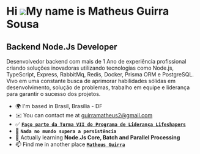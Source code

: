 Hi ![](https://user-images.githubusercontent.com/18350557/176309783-0785949b-9127-417c-8b55-ab5a4333674e.gif)My name is Matheus Guirra Sousa
============================================================================================================================================

Backend Node.Js Developer
-------------------------

Desenvolvedor backend com mais de 1 Ano de experiência profissional criando soluções inovadoras utilizando tecnologias como Node.js, TypeScript, Express, RabbitMq, Redis, Docker, Prisma ORM e PostgreSQL. Vivo em uma constante busca de aprimorar habilidades sólidas em desenvolvimento, solução de problemas, trabalho em equipe e liderança para garantir o sucesso dos projetos.

- 🌍  I'm based in Brasil, Brasília - DF
- ✉️  You can contact me at [guirramatheus2@gmail.com](mailto:guirramatheus2@gmail.com)
- ✅ <a href="https://www.instagram.com/lifeshapersbrasil/">**`Faço parte da Turma VII do Programa de Liderança Lifeshapers`**</a> 
- 👀 **`Nada no mundo supera a persistência`**
- 🌱 Actually learning **Node.Js Core, Batch and Parallel Processing**
- 📫 Find me in another place <a href="https://www.linkedin.com/in/matheus-guirra-9192a3224/">**`Matheus Guirra`**</a>



<!---
guirra-byte/guirra-byte is a ✨ special ✨ repository because its `README.md` (this file) appears on your GitHub profile.
You can click the Preview link to take a look at your changes.

div
--->

